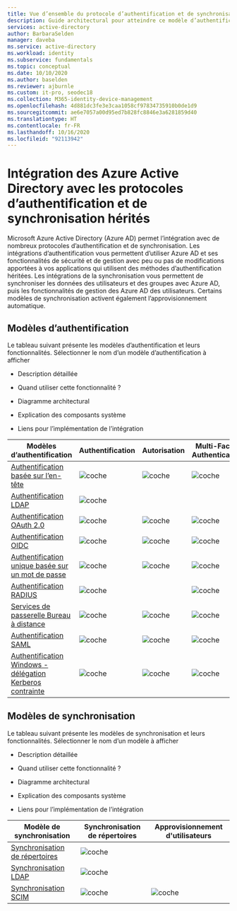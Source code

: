 ```yaml
---
title: Vue d’ensemble du protocole d’authentification et de synchronisation Azure Active Directory
description: Guide architectural pour atteindre ce modèle d’authentification
services: active-directory
author: BarbaraSelden
manager: daveba
ms.service: active-directory
ms.workload: identity
ms.subservice: fundamentals
ms.topic: conceptual
ms.date: 10/10/2020
ms.author: baselden
ms.reviewer: ajburnle
ms.custom: it-pro, seodec18
ms.collection: M365-identity-device-management
ms.openlocfilehash: 4d881dc3fe3e3caa1058cf97834735910b0de1d9
ms.sourcegitcommit: ae6e7057a00d95ed7b828fc8846e3a6281859d40
ms.translationtype: HT
ms.contentlocale: fr-FR
ms.lasthandoff: 10/16/2020
ms.locfileid: "92113942"
---
```

# <a name="azure-active-directory-integrations-with-legacy-authentication-and-synchronization-protocols"></a>Intégration des Azure Active Directory avec les protocoles d’authentification et de synchronisation hérités

Microsoft Azure Active Directory (Azure AD) permet l’intégration avec de nombreux protocoles d’authentification et de synchronisation. Les intégrations d’authentification vous permettent d’utiliser Azure AD et ses fonctionnalités de sécurité et de gestion avec peu ou pas de modifications apportées à vos applications qui utilisent des méthodes d’authentification héritées. Les intégrations de la synchronisation vous permettent de synchroniser les données des utilisateurs et des groupes avec Azure AD, puis les fonctionnalités de gestion des Azure AD des utilisateurs. Certains modèles de synchronisation activent également l’approvisionnement automatique.

## <a name="authentication-patterns"></a>Modèles d’authentification

Le tableau suivant présente les modèles d’authentification et leurs fonctionnalités. Sélectionner le nom d’un modèle d’authentification à afficher

* Description détaillée

* Quand utiliser cette fonctionnalité ?

* Diagramme architectural

* Explication des composants système

* Liens pour l’implémentation de l’intégration

 

| Modèles d’authentification| Authentification| Autorisation| Multi-Factor Authentication| Accès conditionnel |
| - |- | - | - | - |
| [Authentification basée sur l’en-tête](auth-header-based.md)|![coche](./media/authentication-patterns/check.png)| ![coche](./media/authentication-patterns/check.png)| ![coche](./media/authentication-patterns/check.png)| ![coche](./media/authentication-patterns/check.png) |
| [Authentification LDAP](auth-ldap.md)| ![coche](./media/authentication-patterns/check.png)| | |  |
| [Authentification OAuth 2.0](auth-oauth2.md)| ![coche](./media/authentication-patterns/check.png)| ![coche](./media/authentication-patterns/check.png)| ![coche](./media/authentication-patterns/check.png)| ![coche](./media/authentication-patterns/check.png) |
| [Authentification OIDC](auth-oidc.md)| ![coche](./media/authentication-patterns/check.png)| ![coche](./media/authentication-patterns/check.png)| ![coche](./media/authentication-patterns/check.png)| ![coche](./media/authentication-patterns/check.png) |
| [Authentification unique basée sur un mot de passe](auth-password-based-sso.md )| ![coche](./media/authentication-patterns/check.png)| ![coche](./media/authentication-patterns/check.png)| ![coche](./media/authentication-patterns/check.png)| ![coche](./media/authentication-patterns/check.png) |
| [Authentification RADIUS]( auth-radius.md)| ![coche](./media/authentication-patterns/check.png)| | ![coche](./media/authentication-patterns/check.png)| ![coche](./media/authentication-patterns/check.png) |
| [Services de passerelle Bureau à distance](auth-remote-desktop-gateway.md)| ![coche](./media/authentication-patterns/check.png)| ![coche](./media/authentication-patterns/check.png)| ![coche](./media/authentication-patterns/check.png)| ![coche](./media/authentication-patterns/check.png) |
| [Authentification SAML](auth-saml.md)| ![coche](./media/authentication-patterns/check.png)| ![coche](./media/authentication-patterns/check.png)| ![coche](./media/authentication-patterns/check.png)| ![coche](./media/authentication-patterns/check.png) |
| [Authentification Windows - délégation Kerberos contrainte](auth-kcd.md)| ![coche](./media/authentication-patterns/check.png)| ![coche](./media/authentication-patterns/check.png)| ![coche](./media/authentication-patterns/check.png)| ![coche](./media/authentication-patterns/check.png) |


 
## <a name="synchronization-patterns"></a>Modèles de synchronisation

Le tableau suivant présente les modèles de synchronisation et leurs fonctionnalités. Sélectionner le nom d’un modèle à afficher

* Description détaillée

* Quand utiliser cette fonctionnalité ?

* Diagramme architectural

* Explication des composants système

* Liens pour l’implémentation de l’intégration



| Modèle de synchronisation| Synchronisation de répertoires| Approvisionnement d'utilisateurs |
| - | - | - |
| [Synchronisation de répertoires](sync-directory.md)| ![coche](./media/authentication-patterns/check.png)|  |
| [Synchronisation LDAP](sync-ldap.md)| ![coche](./media/authentication-patterns/check.png)|  |
| [Synchronisation SCIM](sync-scim.md)| ![coche](./media/authentication-patterns/check.png)| ![coche](./media/authentication-patterns/check.png) |

